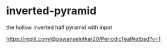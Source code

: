 # inverted-pyramid
the hollow inverted half pyramid with input

https://replit.com/@pawanselotkar20/PeriodicTealNetbsd?v=1

